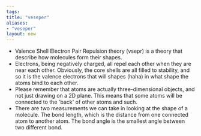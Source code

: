 ```yaml
---
tags: 
title: "veseper"
aliases:
- "veseper"
layout: new
---
```


- Valence Shell Electron Pair Repulsion theory (vsepr) is a theory that describe how molecules form their shapes.
- Electrons, being negatively charged, all repel each other when they are near each other. Obviously, the core shells are all filled to stability, and so it is the valence electrons that will shapes (haha) in what shape the atoms bind to each other.
- Please remember that atoms are actually three-dimensional objects, and not just drawing on a 2D plane. This means that some atoms will be connected to the 'back' of other atoms and such.
- There are two measurements we can take in looking at the shape of a molecule. The bond length, which is the distance from one connected atom to another atom. The bond angle is the smallest angle between two different bond.
